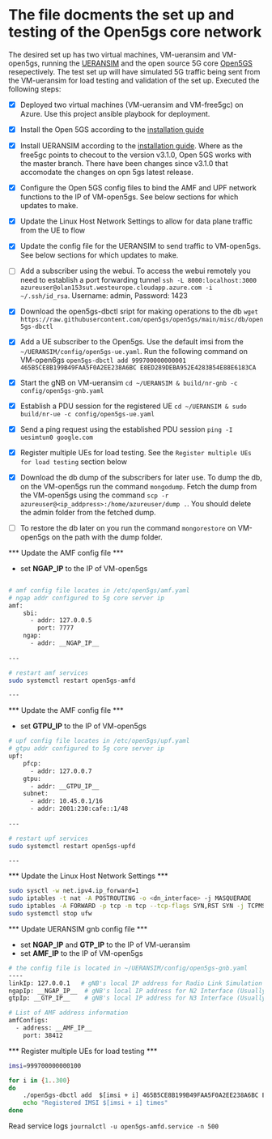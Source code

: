 # The file docments the set up and testing of the Open5gs core network

The desired set up has two virtual machines, VM-ueransim and VM-open5gs, running the [UERANSIM](https://github.com/aligungr/UERANSIM/wiki) and the open source 5G core [Open5GS](https://open5gs.org) resepectively. The test set up will have simulated 5G traffic being sent from the VM-ueransim for load testing and validation of the set up. Executed the following steps:

- [x] Deployed two virtual machines (VM-ueransim and VM-free5gc) on Azure. Use this project ansible playbook for deployment.
- [x] Install the Open 5GS according to the [installation guide](https://open5gs.org/open5gs/docs/guide/01-quickstart/)
- [x] Install UERANSIM according to the [installation guide](https://github.com/aligungr/UERANSIM/wiki/Installation). Where as the free5gc points to checout to the version v3.1.0, Open 5GS works with the master branch. There have been changes since v3.1.0 that accomodate the changes on opn 5gs latest release.
- [x] Configure the Open 5GS config files to bind the AMF and UPF network functions to the IP of VM-open5gs. See below sections for which updates to make.
- [x] Update the Linux Host Network Settings to allow for data plane traffic from the UE to flow
- [x] Update the config file for the UERANSIM to send traffic to VM-open5gs. See below sections for which updates to make.
- [ ] Add a subscriber using the webui. To access the webui remotely you need to establish a port forwarding tunnel `ssh -L 8000:localhost:3000 azureuser@olan153sut.westeurope.cloudapp.azure.com -i ~/.ssh/id_rsa`. Username: admin, Password: 1423
- [x] Download the open5gs-dbctl sript for making operations to the db `wget https://raw.githubusercontent.com/open5gs/open5gs/main/misc/db/open5gs-dbctl`
- [x] Add a UE subscriber to the Open5gs. Use the default imsi from the `~/UERANSIM/config/open5gs-ue.yaml`. Run the following command on VM-open6gs `open5gs-dbctl add 999700000000001 465B5CE8B199B49FAA5F0A2EE238A6BC E8ED289DEBA952E4283B54E88E6183CA`
- [x] Start the gNB on VM-ueransim `cd ~/UERANSIM & build/nr-gnb -c config/open5gs-gnb.yaml`
- [x] Establish a PDU session for the registered UE `cd ~/UERANSIM & sudo build/nr-ue -c config/open5gs-ue.yaml`
- [x] Send a ping request using the established PDU session `ping -I uesimtun0 google.com`
- [x] Register multiple UEs for load testing. See the `Register multiple UEs for load testing` section below
- [x] Download the db dump of the subscribers for later use. To dump the db, on the VM-open5gs run the command `mongodump`. Fetch the dump from the VM-open5gs using the command `scp -r azureuser@<ip_addpress>:/home/azureuser/dump .`. You should delete the admin folder from the fetched dump.
- [ ] To restore the db later on you run the command `mongorestore` on VM-open5gs on the path with the dump folder.



*** Update the AMF config file ***

- set __NGAP_IP__ to the IP of VM-open5gs

```bash

# amf config file locates in /etc/open5gs/amf.yaml
# ngap addr configured to 5g core server ip
amf:
    sbi:
      - addr: 127.0.0.5
        port: 7777
    ngap:
      - addr: __NGAP_IP__
     
---

# restart amf services
sudo systemctl restart open5gs-amfd

---
```
*** Update the AMF config file ***

- set __GTPU_IP__ to the IP of VM-open5gs

```bash
# upf config file locates in /etc/open5gs/upf.yaml
# gtpu addr configured to 5g core server ip
upf:
    pfcp:
      - addr: 127.0.0.7
    gtpu:
      - addr: __GTPU_IP__
    subnet:
      - addr: 10.45.0.1/16
      - addr: 2001:230:cafe::1/48
      
---

# restart upf services
sudo systemctl restart open5gs-upfd

---
```

*** Update the Linux Host Network Settings ***

```bash
sudo sysctl -w net.ipv4.ip_forward=1
sudo iptables -t nat -A POSTROUTING -o <dn_interface> -j MASQUERADE
sudo iptables -A FORWARD -p tcp -m tcp --tcp-flags SYN,RST SYN -j TCPMSS --set-mss 1400
sudo systemctl stop ufw
```

*** Update UERANSIM gnb config file ***

- set __NGAP_IP__ and __GTP_IP__ to the IP of VM-ueransim
- set __AMF_IP__ to the IP of VM-open5gs

```bash
# the config file is located in ~/UERANSIM/config/open5gs-gnb.yaml
----
linkIp: 127.0.0.1   # gNB's local IP address for Radio Link Simulation (Usually same with local IP)
ngapIp: __NGAP_IP__  # gNB's local IP address for N2 Interface (Usually same with local IP)
gtpIp: __GTP_IP__    # gNB's local IP address for N3 Interface (Usually same with local IP)

# List of AMF address information
amfConfigs:
  - address: __AMF_IP__
    port: 38412
```

*** Register multiple UEs for load testing ***

```bash
imsi=999700000000100

for i in {1..300}
do
    ./open5gs-dbctl add  $[imsi + i] 465B5CE8B199B49FAA5F0A2EE238A6BC E8ED289DEBA952E4283B54E88E6183CA
    echo "Registered IMSI $[imsi + i] times"
done
```

Read service logs `journalctl -u open5gs-amfd.service -n 500`
